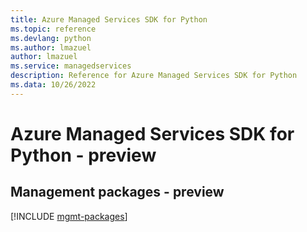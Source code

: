 ```yaml
---
title: Azure Managed Services SDK for Python
ms.topic: reference
ms.devlang: python
ms.author: lmazuel
author: lmazuel
ms.service: managedservices
description: Reference for Azure Managed Services SDK for Python
ms.data: 10/26/2022
---
```

# Azure Managed Services SDK for Python - preview

## Management packages - preview
[!INCLUDE [mgmt-packages](managed-services-mgmt-index.md)]
